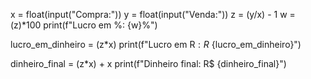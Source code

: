 x = float(input("Compra:"))
y = float(input("Venda:"))
z = (y/x) - 1
w = (z)*100
print(f"Lucro em %: {w}%")

lucro_em_dinheiro = (z*x)
print(f"Lucro em R$: R$ {lucro_em_dinheiro}")

dinheiro_final = (z*x) + x
print(f"Dinheiro final: R$ {dinheiro_final}")
